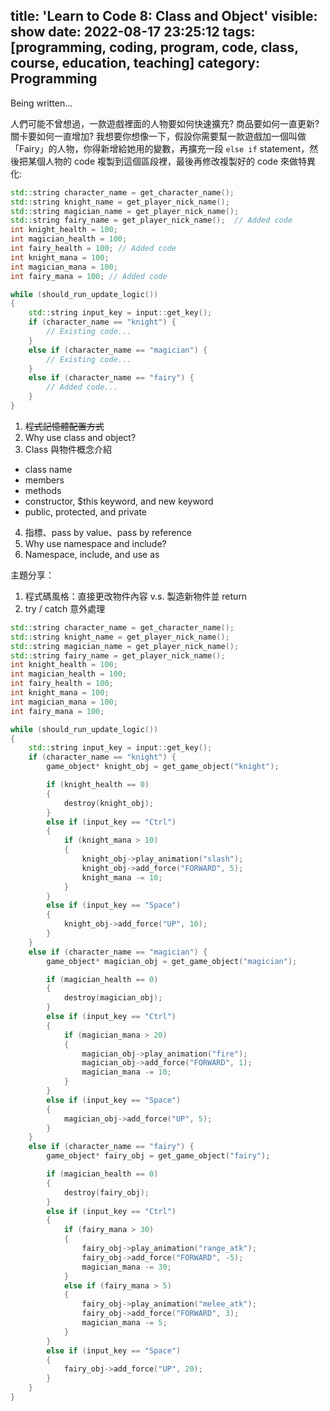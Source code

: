 title: 'Learn to Code 8: Class and Object'
visible: show
date: 2022-08-17 23:25:12
tags: [programming, coding, program, code, class, course, education, teaching]
category: Programming
---

Being written...

人們可能不曾想過，一款遊戲裡面的人物要如何快速擴充? 商品要如何一直更新? 關卡要如何一直增加? 我想要你想像一下，假設你需要幫一款遊戲加一個叫做「Fairy」的人物，你得新增給她用的變數，再擴充一段 `else if` statement，然後把某個人物的 code 複製到這個區段裡，最後再修改複製好的 code 來做特異化:
```cpp
std::string character_name = get_character_name();
std::string knight_name = get_player_nick_name();
std::string magician_name = get_player_nick_name();
std::string fairy_name = get_player_nick_name();  // Added code
int knight_health = 100;
int magician_health = 100;
int fairy_health = 100; // Added code
int knight_mana = 100;
int magician_mana = 100;
int fairy_mana = 100; // Added code

while (should_run_update_logic())
{
    std::string input_key = input::get_key();
    if (character_name == "knight") {
        // Existing code...
    }
    else if (character_name == "magician") {
        // Existing code...
    }
    else if (character_name == "fairy") {
        // Added code...
    }
}
```

1. ~~程式記憶體配置方式~~
2. Why use class and object?
3. Class 與物件概念介紹
  - class name
  - members
  - methods
  - constructor, $this keyword, and new keyword
  - public, protected, and private
4. 指標、pass by value、pass by reference
5. Why use namespace and include?
6. Namespace, include, and use as

主題分享：
1. 程式碼風格：直接更改物件內容 v.s. 製造新物件並 return
2. try / catch 意外處理

```cpp
std::string character_name = get_character_name();
std::string knight_name = get_player_nick_name();
std::string magician_name = get_player_nick_name();
std::string fairy_name = get_player_nick_name();
int knight_health = 100;
int magician_health = 100;
int fairy_health = 100;
int knight_mana = 100;
int magician_mana = 100;
int fairy_mana = 100;

while (should_run_update_logic())
{
    std::string input_key = input::get_key();
    if (character_name == "knight") {
        game_object* knight_obj = get_game_object("knight");

        if (knight_health == 0)
        {
            destroy(knight_obj);
        }
        else if (input_key == "Ctrl")
        {
            if (knight_mana > 10)
            {
                knight_obj->play_animation("slash");
                knight_obj->add_force("FORWARD", 5);
                knight_mana -= 10;
            }
        }
        else if (input_key == "Space")
        {
            knight_obj->add_force("UP", 10);
        }
    }
    else if (character_name == "magician") {
        game_object* magician_obj = get_game_object("magician");

        if (magician_health == 0)
        {
            destroy(magician_obj);
        }
        else if (input_key == "Ctrl")
        {
            if (magician_mana > 20)
            {
                magician_obj->play_animation("fire");
                magician_obj->add_force("FORWARD", 1);
                magician_mana -= 10;
            }
        }
        else if (input_key == "Space")
        {
            magician_obj->add_force("UP", 5);
        }
    }
    else if (character_name == "fairy") {
        game_object* fairy_obj = get_game_object("fairy");

        if (magician_health == 0)
        {
            destroy(fairy_obj);
        }
        else if (input_key == "Ctrl")
        {
            if (fairy_mana > 30)
            {
                fairy_obj->play_animation("range_atk");
                fairy_obj->add_force("FORWARD", -5);
                magician_mana -= 30;
            }
            else if (fairy_mana > 5)
            {
                fairy_obj->play_animation("melee_atk");
                fairy_obj->add_force("FORWARD", 3);
                magician_mana -= 5;
            }
        }
        else if (input_key == "Space")
        {
            fairy_obj->add_force("UP", 20);
        }
    }
}
```